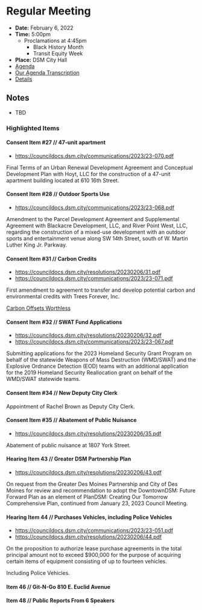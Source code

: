 # Regular Meeting

- **Date:** February 6, 2022
- **Time:** 5:00pm
    - Proclamations at 4:45pm
        - Black History Month
        - Transit Equity Week 
- **Place:** DSM City Hall
- [Agenda](https://councildocs.dsm.city/agendas/ag20230206.pdf)
- [Our Agenda Transcription](#/view/agenda~2023~transcription~02-06_RM)
- [Details](https://www.dsm.city/citycouncil_detail_T60_R2364.php)

## Notes

- TBD

### Highlighted Items

#### Consent Item #27 // 47-unit apartment 

- https://councildocs.dsm.city/communications/2023/23-070.pdf

Final Terms of an Urban Renewal Development Agreement and Conceptual Development Plan with Hoyt, LLC for the construction of a 47-unit apartment building located at 610 16th Street. 

#### Consent Item #28 // Outdoor Sports Use 

- https://councildocs.dsm.city/communications/2023/23-068.pdf

Amendment to the Parcel Development Agreement and Supplemental Agreement with Blackacre Development, LLC, and River Point West, LLC, regarding the construction of a mixed-use development with an outdoor sports and entertainment venue along SW 14th Street, south of W. Martin Luther King Jr. Parkway.

#### Consent Item #31 // Carbon Credits

- https://councildocs.dsm.city/resolutions/20230206/31.pdf
- https://councildocs.dsm.city/communications/2023/23-071.pdf

First amendment to agreement to transfer and develop potential carbon and environmental credits with Trees Forever, Inc. 

[Carbon Offsets Worthless](https://www.theguardian.com/environment/2023/jan/18/revealed-forest-carbon-offsets-biggest-provider-worthless-verra-aoe)

#### Consent Item #32 // SWAT Fund Applications

- https://councildocs.dsm.city/resolutions/20230206/32.pdf
- https://councildocs.dsm.city/communications/2023/23-067.pdf

Submitting applications for the 2023 Homeland Security Grant Program on behalf of the statewide Weapons of Mass Destruction (WMD/SWAT) and the Explosive Ordnance Detection (EOD) teams with an additional application for the 2019 Homeland Security Reallocation grant on behalf of the WMD/SWAT statewide teams.

#### Consent Item #34 // New Deputy City Clerk

Appointment of Rachel Brown as Deputy City Clerk.

#### Consent Item #35 // Abatement of Public Nuisance

- https://councildocs.dsm.city/resolutions/20230206/35.pdf

Abatement of public nuisance at 1807 York Street.

#### Hearing Item 43 // Greater DSM Partnership Plan 

- https://councildocs.dsm.city/resolutions/20230206/43.pdf

On request from the Greater Des Moines Partnership and City of Des Moines for review and recommendation to adopt the DowntownDSM: Future Forward Plan as an element of PlanDSM: Creating Our Tomorrow Comprehensive Plan, continued from January 23, 2023 Council Meeting. 

#### Hearing Item 44 // Purchases Vehicles, including Police Vehicles

- https://councildocs.dsm.city/communications/2023/23-051.pdf
- https://councildocs.dsm.city/resolutions/20230206/44.pdf

On the proposition to authorize lease purchase agreements in the total principal amount not to exceed $900,000 for the purpose of acquiring certain items of equipment consisting of up to fourteen vehicles. 

Including Police Vehicles.

#### Item 46 // Git-N-Go 810 E. Euclid Avenue

#### Item 48 // Public Reports From 6 Speakers
